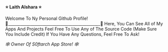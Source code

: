 **⭐ Laith Alshara ⭐**

Welcome To Ny Personal Github Profile!
🔵______________________________________________🔵
Here, You Can See All of My Apps And Projects
Feel Free To Use Any of The Source Code (Make Sure You Include Credit)
If You Have Any Questions, Feel Free To Ask!


_🕸️ Owner Of S0ftarch App Store! 🕸️_
